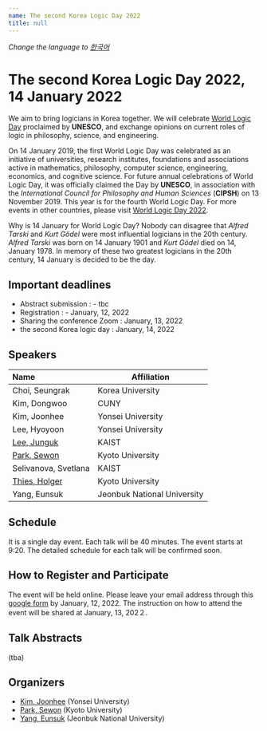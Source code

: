 ```yaml
---
name: The second Korea Logic Day 2022
title: null
---
```


_Change the language to [한국어](index_kr.html)_
# The second Korea Logic Day 2022, 14 January 2022

We aim to bring logicians in Korea together. We will celebrate [World Logic Day](https://en.unesco.org/commemorations/worldlogicday) proclaimed by __UNESCO__, and exchange opinions on current roles of logic in philosophy, science, and engineering.

On 14 January 2019, the first World Logic Day was celebrated as an initiative of universities, research institutes, foundations and associations active in mathematics, philosophy, computer science, engineering, economics, and cognitive science. For future annual celebrations of World Logic Day, it was officially claimed the Day by __UNESCO__, in association with the _International Council for Philosophy and Human Sciences_ (__CIPSH__) on 13 November 2019. This year is for the fourth World Logic Day. For more events in other countries, please visit [World Logic Day 2022](http://wld.cipsh.international/wld2022.html).

Why is 14 January for World Logic Day? Nobody can disagree that _Alfred Tarski_ and _Kurt Gödel_ were most influential logicians in the 20th century. _Alfred Tarski_ was born on 14 January 1901 and _Kurt Gödel_ died on 14, January 1978. In memory of these two greatest logicians in the 20th century, 14 January is decided to be the day.


## Important deadlines
- Abstract submission : - tbc
- Registration : - January, 12, 2022
- Sharing the conference Zoom : January, 13, 2022
- the second Korea logic day : January, 14, 2022


## Speakers

| Name                                                              | Affiliation                                |
|:-                                                                      |                                              - |                                  
| Choi, Seungrak                                              | Korea University                     |
| Kim, Dongwoo                                                | CUNY                                     |  
| Kim, Joonhee                                                  | Yonsei University                   |
| Lee, Hyoyoon                                                  | Yonsei University                   |
| [Lee, Junguk](https://sites.google.com/site/leejunguk0323/home)                                                    | KAIST                                     |
| [Park, Sewon](https://sewonpark.com/)          | Kyoto University                     |
| Selivanova, Svetlana                                      | KAIST                                     |
| [Thies, Holger](http://www.holgerthies.com)   | Kyoto University                     |
| Yang, Eunsuk                                                 | Jeonbuk National University   |



## Schedule
It is a single day event. Each talk will be 40 minutes. The event starts at 9:20. The detailed schedule for each talk will be confirmed soon.


## How to Register and Participate
The event will be held online. Please leave your email address through this [google form](https://forms.gle/KVki9H4iCDRSaumAA) by January, 12, 2022.
The instruction on how to attend the event will be shared at January, 13, 202２.

## Talk Abstracts
(tba)

## Organizers

- [Kim, Joonhee](https://math.yonsei.ac.kr/math/math/Postdoc.do) (Yonsei University)
- [Park, Sewon](https://sewonpark.com/) (Kyoto University)
- [Yang, Eunsuk](https://philos.jbnu.ac.kr/philos/1349/subview.do?enc=Zm5jdDF8QEB8JTJGamJudVByb2ZsJTJGcGhpbG9zJTJGMTE2JTJGNDEwJTJGYXJ0Y2xWaWV3LmRvJTNGcGFnZSUzRDElMjZmaW5kVHlwZSUzRCUyNmZpbmRXb3JkJTNEJTI2) (Jeonbuk National University)
